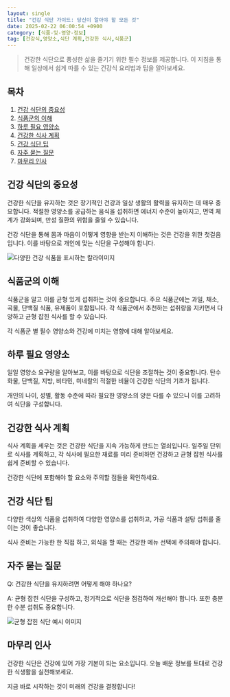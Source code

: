 ```yaml
---
layout: single
title: "건강 식단 가이드: 당신이 알아야 할 모든 것"
date: 2025-02-22 06:00:54 +0900
category: [식품-및-영양-정보]
tag: [건강식,영양소,식단 계획,건강한 식사,식품군]
---
```

  
> 건강한 식단으로 풍성한 삶을 즐기기 위한 필수 정보를 제공합니다. 이 지침을 통해 일상에서 쉽게 따를 수 있는 건강식 요리법과 팁을 알아보세요.

## 목차
1. [건강 식단의 중요성](#건강-식단의-중요성)
2. [식품군의 이해](#식품군의-이해)
3. [하루 필요 영양소](#하루-필요-영양소)
4. [건강한 식사 계획](#건강한-식사-계획)
5. [건강 식단 팁](#건강-식단-팁)
6. [자주 묻는 질문](#자주-묻는-질문)
7. [마무리 인사](#마무리-인사)

## 건강 식단의 중요성

건강한 식단을 유지하는 것은 장기적인 건강과 일상 생활의 활력을 유지하는 데 매우 중요합니다. 적절한 영양소를 공급하는 음식을 섭취하면 에너지 수준이 높아지고, 면역 체계가 강화되며, 만성 질환의 위험을 줄일 수 있습니다.


건강 식단을 통해 몸과 마음이 어떻게 영향을 받는지 이해하는 것은 건강을 위한 첫걸음입니다. 이를 바탕으로 개인에 맞는 식단을 구성해야 합니다.


![다양한 건강 식품을 표시하는 칼라이미지](undefined)



## 식품군의 이해

식품군을 알고 이를 균형 있게 섭취하는 것이 중요합니다. 주요 식품군에는 과일, 채소, 곡물, 단백질 식품, 유제품이 포함됩니다. 각 식품군에서 추천하는 섭취량을 지키면서 다양하고 균형 잡힌 식사를 할 수 있습니다.


각 식품군 별 필수 영양소와 건강에 미치는 영향에 대해 알아보세요.



## 하루 필요 영양소

일일 영양소 요구량을 알아보고, 이를 바탕으로 식단을 조절하는 것이 중요합니다. 탄수화물, 단백질, 지방, 비타민, 미네랄의 적절한 비율이 건강한 식단의 기초가 됩니다.


개인의 나이, 성별, 활동 수준에 따라 필요한 영양소의 양은 다를 수 있으니 이를 고려하여 식단을 구성합니다.



## 건강한 식사 계획

식사 계획을 세우는 것은 건강한 식단을 지속 가능하게 만드는 열쇠입니다. 일주일 단위로 식사를 계획하고, 각 식사에 필요한 재료를 미리 준비하면 건강하고 균형 잡힌 식사를 쉽게 준비할 수 있습니다.


건강한 식단에 포함해야 할 요소와 주의할 점들을 확인하세요.



## 건강 식단 팁

다양한 색상의 식품을 섭취하여 다양한 영양소를 섭취하고, 가공 식품과 설탕 섭취를 줄이는 것이 좋습니다.


식사 준비는 가능한 한 직접 하고, 외식을 할 때는 건강한 메뉴 선택에 주의해야 합니다.



## 자주 묻는 질문

Q: 건강한 식단을 유지하려면 어떻게 해야 하나요?


A: 균형 잡힌 식단을 구성하고, 정기적으로 식단을 점검하여 개선해야 합니다. 또한 충분한 수분 섭취도 중요합니다.


![균형 잡힌 식단 예시 이미지](undefined)



## 마무리 인사

건강한 식단은 건강에 있어 가장 기본이 되는 요소입니다. 오늘 배운 정보를 토대로 건강한 식생활을 실천해보세요.


지금 바로 시작하는 것이 미래의 건강을 결정합니다!

